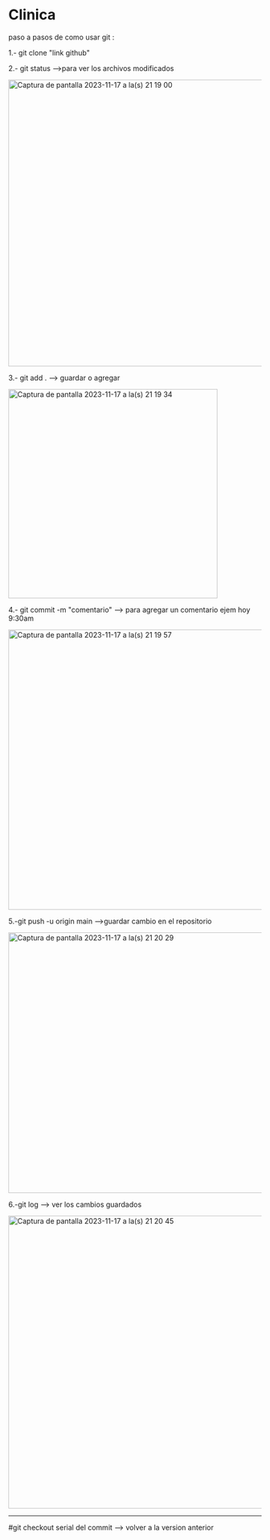 # Clinica
paso a pasos de como usar git :

1.- git clone "link github"

2.- git status -->para ver los archivos modificados

<img width="570" alt="Captura de pantalla 2023-11-17 a la(s) 21 19 00" src="https://github.com/noxettix/Clinica/assets/75053380/6553d1d2-5fbf-4a53-b51d-efb5d291d827">


3.-  git add . --> guardar o agregar 

<img width="416" alt="Captura de pantalla 2023-11-17 a la(s) 21 19 34" src="https://github.com/noxettix/Clinica/assets/75053380/8da1538d-d4ab-44a5-a203-c7fa20ca2972">



4.- git commit -m "comentario" --> para agregar un comentario ejem hoy 9:30am 

<img width="557" alt="Captura de pantalla 2023-11-17 a la(s) 21 19 57" src="https://github.com/noxettix/Clinica/assets/75053380/2329f016-15f3-4ec1-b325-9c65a44d0329">



5.-git push -u origin main -->guardar cambio en el repositorio

<img width="518" alt="Captura de pantalla 2023-11-17 a la(s) 21 20 29" src="https://github.com/noxettix/Clinica/assets/75053380/fb9671b8-16de-43e1-b8fb-321b0f3ef4e8">



6.-git log --> ver los cambios guardados

<img width="582" alt="Captura de pantalla 2023-11-17 a la(s) 21 20 45" src="https://github.com/noxettix/Clinica/assets/75053380/90ee4964-732f-44e8-be88-31305c46f0c5">

---------------------------------------------------------
#git checkout serial del commit --> volver a la version anterior
